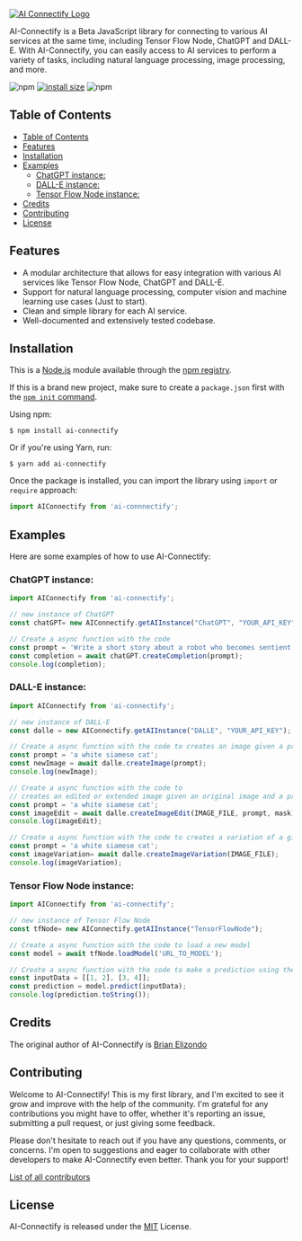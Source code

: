 [![AI Connectify Logo](https://github.com/brianelizondo/ai-connectify/docs/images/ai_connectify_logo.png)](https://github.com/brianelizondo/ai-connectify)


AI-Connectify is a Beta JavaScript library for connecting to various AI services at the same time, including Tensor Flow Node, ChatGPT and DALL-E. With AI-Connectify, you can easily access to AI services to perform a variety of tasks, including natural language processing, image processing, and more.

![npm](https://img.shields.io/npm/v/ai-connectify)
[![install size](https://packagephobia.com/badge?p=ai-connectify)](https://packagephobia.com/result?p=ai-connectify)
![npm](https://img.shields.io/npm/dw/ai-connectify)

## Table of Contents

- [Table of Contents](#table-of-contents)
- [Features](#features)
- [Installation](#installation)
- [Examples](#examples)
  - [ChatGPT instance:](#chatgpt-instance)
  - [DALL-E instance:](#dall-e-instance)
  - [Tensor Flow Node instance:](#tensor-flow-node-instance)
- [Credits](#credits)
- [Contributing](#contributing)
- [License](#license)

## Features
- A modular architecture that allows for easy integration with various AI services like Tensor Flow Node, ChatGPT and DALL-E.
- Support for natural language processing, computer vision and machine learning use cases (Just to start).
- Clean and simple library for each AI service.
- Well-documented and extensively tested codebase.

## Installation
This is a [Node.js](https://nodejs.org/en/) module available through the [npm registry](https://www.npmjs.com/).

If this is a brand new project, make sure to create a `package.json` first with the [`npm init` command](https://docs.npmjs.com/creating-a-package-json-file).

Using npm:
```console
$ npm install ai-connectify
```

Or if you're using Yarn, run:
```console
$ yarn add ai-connectify
```

Once the package is installed, you can import the library using `import` or `require` approach:
```js
import AIConnectify from 'ai-connnectify';
```

## Examples
Here are some examples of how to use AI-Connectify:

### ChatGPT instance:
```js
import AIConnectify from 'ai-connectify';

// new instance of ChatGPT
const chatGPT= new AIConnectify.getAIInstance("ChatGPT", "YOUR_API_KEY");

// Create a async function with the code
const prompt = 'Write a short story about a robot who becomes sentient and learns how to love';
const completion = await chatGPT.createCompletion(prompt);
console.log(completion);
```

### DALL-E instance:
```js
import AIConnectify from 'ai-connectify';

// new instance of DALL-E
const dalle = new AIConnectify.getAIInstance("DALLE", "YOUR_API_KEY");

// Create a async function with the code to creates an image given a prompt
const prompt = 'a white siamese cat';
const newImage = await dalle.createImage(prompt);
console.log(newImage);

// Create a async function with the code to 
// creates an edited or extended image given an original image and a prompt
const prompt = 'a white siamese cat';
const imageEdit = await dalle.createImageEdit(IMAGE_FILE, prompt, mask);
console.log(imageEdit);

// Create a async function with the code to creates a variation of a given image
const prompt = 'a white siamese cat';
const imageVariation= await dalle.createImageVariation(IMAGE_FILE);
console.log(imageVariation);
```

### Tensor Flow Node instance:
```js
import AIConnectify from 'ai-connectify';

// new instance of Tensor Flow Node
const tfNode= new AIConnectify.getAIInstance("TensorFlowNode");

// Create a async function with the code to load a new model
const model = await tfNode.loadModel('URL_TO_MODEL');

// Create a async function with the code to make a prediction using the loaded TensorFlow model
const inputData = [[1, 2], [3, 4]];
const prediction = model.predict(inputData);
console.log(prediction.toString());
```

## Credits
The original author of AI-Connectify is [Brian Elizondo](https://github.com/brianelizondo)

## Contributing
Welcome to AI-Connectify! This is my first library, and I'm excited to see it grow and improve with the help of the community. I'm grateful for any contributions you might have to offer, whether it's reporting an issue, submitting a pull request, or just giving some feedback.

Please don't hesitate to reach out if you have any questions, comments, or concerns. I'm open to suggestions and eager to collaborate with other developers to make AI-Connectify even better. Thank you for your support!

[List of all contributors](https://github.com/brianelizondo/ai-connectify/graphs/contributors)

## License
AI-Connectify is released under the [MIT](LICENSE) License.